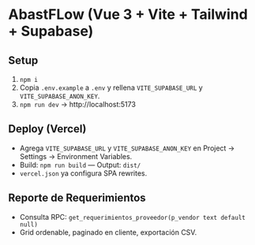 # AbastFLow (Vue 3 + Vite + Tailwind + Supabase)

## Setup
1) `npm i`
2) Copia `.env.example` a `.env` y rellena `VITE_SUPABASE_URL` y `VITE_SUPABASE_ANON_KEY`.
3) `npm run dev` → http://localhost:5173

## Deploy (Vercel)
- Agrega `VITE_SUPABASE_URL` y `VITE_SUPABASE_ANON_KEY` en Project → Settings → Environment Variables.
- Build: `npm run build` — Output: `dist/`
- `vercel.json` ya configura SPA rewrites.

## Reporte de Requerimientos
- Consulta RPC: `get_requerimientos_proveedor(p_vendor text default null)`
- Grid ordenable, paginado en cliente, exportación CSV.
